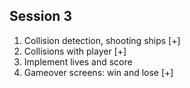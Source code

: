 

Session 3
---------

1. Collision detection, shooting ships [+]
2. Collisions with player [+]
3. Implement lives and score 
4. Gameover screens: win and lose [+]
